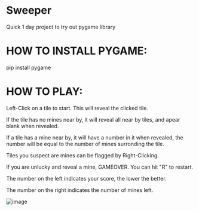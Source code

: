 # Sweeper
Quick 1 day project to try out pygame library

# HOW TO INSTALL PYGAME:

pip install pygame

# HOW TO PLAY:

Left-Click on a tile to start. This will reveal the clicked tile.

If the tile has no mines near by, it will reveal all near by tiles, and apear blank when revealed.

If a tile has a mine near by, it will have a number in it when revealed, the number will be equal to the number of mines surronding the tile.

Tiles you suspect are mines can be flagged by Right-Clicking.

If you are unlucky and reveal a mine, GAMEOVER. You can hit "R" to restart.

The number on the left indicates your score, the lower the better.

The number on the right indicates the number of mines left.


![image](https://user-images.githubusercontent.com/66324385/134605855-cd324968-54fe-44c9-bbc8-90e0d4a8dd61.png)
